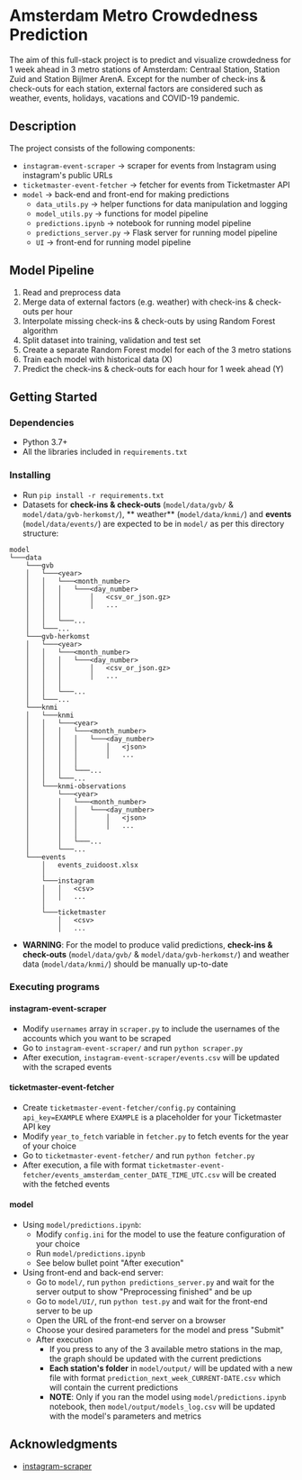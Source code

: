# Amsterdam Metro Crowdedness Prediction

The aim of this full-stack project is to predict and visualize crowdedness for 1 week ahead in 3 metro stations of
Amsterdam: Centraal Station, Station Zuid and Station Bijlmer ArenA. Except for the number of check-ins & check-outs for
each station, external factors are considered such as weather, events, holidays, vacations and COVID-19 pandemic.

## Description

The project consists of the following components:

- `instagram-event-scraper` &#8594; scraper for events from Instagram using instagram's public URLs
- `ticketmaster-event-fetcher` &#8594; fetcher for events from Ticketmaster API
- `model` &#8594; back-end and front-end for making predictions
    - `data_utils.py` &#8594; helper functions for data manipulation and logging
    - `model_utils.py` &#8594; functions for model pipeline
    - `predictions.ipynb` &#8594; notebook for running model pipeline
    - `predictions_server.py` &#8594; Flask server for running model pipeline
    - `UI` &#8594; front-end for running model pipeline

## Model Pipeline

1. Read and preprocess data
2. Merge data of external factors (e.g. weather) with check-ins & check-outs per hour
3. Interpolate missing check-ins & check-outs by using Random Forest algorithm
4. Split dataset into training, validation and test set
5. Create a separate Random Forest model for each of the 3 metro stations
6. Train each model with historical data (X)
7. Predict the check-ins & check-outs for each hour for 1 week ahead (Y)

## Getting Started

### Dependencies

* Python 3.7+
* All the libraries included in `requirements.txt`

### Installing

* Run `pip install -r requirements.txt`
* Datasets for **check-ins & check-outs** (`model/data/gvb/` & `model/data/gvb-herkomst/`), **
  weather** (`model/data/knmi/`) and **events** (`model/data/events/`) are expected to be in `model/` as per this
  directory structure:

```
model
└───data
    └───gvb
    │   └───<year>
    │   │   └───<month_number>
    │   │   │   └───<day_number>
    │   │   │       │   <csv_or_json.gz>
    │   │   │       │   ...
    │   │   │
    │   │   └───...
    │   └───...
    └───gvb-herkomst
    │   └───<year>
    │   │   └───<month_number>
    │   │   │   └───<day_number>
    │   │   │       │   <csv_or_json.gz>
    │   │   │       │   ...
    │   │   │
    │   │   └───...
    │   └───...
    └───knmi
    │   └───knmi
    │   │   └───<year>
    │   │   │   └───<month_number>
    │   │   │   │   └───<day_number>
    │   │   │   │       │   <json>
    │   │   │   │       │   ...
    │   │   │   │
    │   │   │   └───...
    │   │   └───...
    │   └───knmi-observations
    │       └───<year>
    │       │   └───<month_number>
    │       │   │   └───<day_number>
    │       │   │       │   <json>
    │       │   │       │   ...
    │       │   │
    │       │   └───...
    │       └───...
    └───events
        │   events_zuidoost.xlsx
        │
        └───instagram
        │   │   <csv>
        │   │   ...
        │
        └───ticketmaster
            │   <csv>
            │   ...
```

* **WARNING**: For the model to produce valid predictions, **check-ins & check-outs** (`model/data/gvb/`
  & `model/data/gvb-herkomst/`) and weather data (`model/data/knmi/`) should be manually up-to-date

### Executing programs

#### instagram-event-scraper

* Modify `usernames` array in `scraper.py` to include the usernames of the accounts which you want to be scraped
* Go to `instagram-event-scraper/` and run `python scraper.py`
* After execution, `instagram-event-scraper/events.csv` will be updated with the scraped events

#### ticketmaster-event-fetcher

* Create `ticketmaster-event-fetcher/config.py` containing `api_key=EXAMPLE` where `EXAMPLE` is a placeholder for your
  Ticketmaster API key
* Modify `year_to_fetch` variable in `fetcher.py` to fetch events for the year of your choice
* Go to `ticketmaster-event-fetcher/` and run `python fetcher.py`
* After execution, a file with format `ticketmaster-event-fetcher/events_amsterdam_center_DATE_TIME_UTC.csv` will be
  created with the fetched events

#### model

* Using `model/predictions.ipynb`:
    * Modify `config.ini` for the model to use the feature configuration of your choice
    * Run `model/predictions.ipynb`
    * See below bullet point "After execution"
* Using front-end and back-end server:
    * Go to `model/`, run `python predictions_server.py` and wait for the server output to show "Preprocessing finished"
      and be up
    * Go to `model/UI/`, run `python test.py` and wait for the front-end server to be up
    * Open the URL of the front-end server on a browser
    * Choose your desired parameters for the model and press "Submit"
    * After execution
        * If you press to any of the 3 available metro stations in the map, the graph should be updated with the current
          predictions
        * **Each station's folder** in `model/output/` will be updated with a new file with
          format `prediction_next_week_CURRENT-DATE.csv` which will contain the current predictions
        * **NOTE**: Only if you ran the model using `model/predictions.ipynb` notebook,
          then `model/output/models_log.csv`
          will be updated with the model's parameters and metrics

## Acknowledgments

* [instagram-scraper](https://github.com/arc298/instagram-scraper)